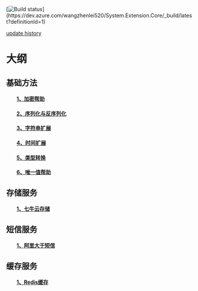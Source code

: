 [![Build status](https://dev.azure.com/wangzhenlei520/System.Extension.Core/_apis/build/status/System.Extension.Core-1.0%20(.NET%20Framework)-CI)](https://dev.azure.com/wangzhenlei520/System.Extension.Core/_build/latest?definitionId=1)


[update history](https://github.com/zhenlei520/System.Extension.Core.Doc/blob/1.0/docs/Update.md)

<!-- <p align="right"><a href="https://github.com/zhenlei520/System.Extension.Core/blob/master/README.md">英文</a></p> -->

# 大纲

## 基础方法
#### &emsp;&emsp;<a href="https://github.com/zhenlei520/System.Extension.Core.Doc/blob/1.0/infrastructure/SecurityCommon.md">1、加密帮助</a>  
#### &emsp;&emsp;<a href="https://github.com/zhenlei520/System.Extension.Core.Doc/blob/1.0/infrastructure/Serialization.md">2、序列化与反序列化</a>  
#### &emsp;&emsp;<a href="https://github.com/zhenlei520/System.Extension.Core.Doc/blob/1.0/infrastructure/StringExtend.md">3、字符串扩展</a>  
#### &emsp;&emsp;<a href="https://github.com/zhenlei520/System.Extension.Core.Doc/blob/1.0/infrastructure/TimeCommon.md">4、时间扩展</a>  
#### &emsp;&emsp;<a href="https://github.com/zhenlei520/System.Extension.Core.Doc/blob/1.0/infrastructure/TypeConversionCommon.md">5、类型转换</a>  
#### &emsp;&emsp;<a href="https://github.com/zhenlei520/System.Extension.Core.Doc/blob/1.0/infrastructure/UniqueCommon.md">6、唯一值帮助</a>  


## 存储服务
#### &emsp;&emsp;<a href="https://github.com/zhenlei520/System.Extension.Core.Doc/blob/1.0/storage/qiniu/README.md">1、七牛云存储</a>  

## 短信服务
#### &emsp;&emsp;<a href="https://github.com/zhenlei520/System.Extension.Core.Doc/blob/1.0/sms/alidayu/README.md">1、阿里大于短信</a>  

## 缓存服务
#### &emsp;&emsp;<a href="https://github.com/zhenlei520/System.Extension.Core.Doc/blob/1.0/cache/redis/README.md">1、Redis缓存</a>  
